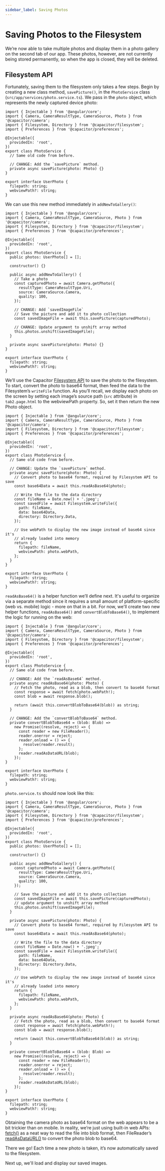 ```yaml
---
sidebar_label: Saving Photos
---
```


# Saving Photos to the Filesystem

We’re now able to take multiple photos and display them in a photo gallery on the second tab of our app. These photos, however, are not currently being stored permanently, so when the app is closed, they will be deleted.

## Filesystem API

Fortunately, saving them to the filesystem only takes a few steps. Begin by creating a new class method, `savePicture()`, in the `PhotoService` class (`src/app/services/photo.service.ts`). We pass in the `photo` object, which represents the newly captured device photo:

```tsx
import { Injectable } from '@angular/core';
import { Camera, CameraResultType, CameraSource, Photo } from '@capacitor/camera';
import { Filesystem, Directory } from '@capacitor/filesystem';
import { Preferences } from '@capacitor/preferences';

@Injectable({
  providedIn: 'root',
})
export class PhotoService {
  // Same old code from before.

  // CHANGE: Add the `savePicture` method.
  private async savePicture(photo: Photo) {}
}

export interface UserPhoto {
  filepath: string;
  webviewPath?: string;
}
```

We can use this new method immediately in `addNewToGallery()`:

```tsx
import { Injectable } from '@angular/core';
import { Camera, CameraResultType, CameraSource, Photo } from '@capacitor/camera';
import { Filesystem, Directory } from '@capacitor/filesystem';
import { Preferences } from '@capacitor/preferences';

@Injectable({
  providedIn: 'root',
})
export class PhotoService {
  public photos: UserPhoto[] = [];

  constructor() {}

  public async addNewToGallery() {
    // Take a photo
    const capturedPhoto = await Camera.getPhoto({
      resultType: CameraResultType.Uri,
      source: CameraSource.Camera,
      quality: 100,
    });

    // CHANGE: Add `savedImageFile`
    // Save the picture and add it to photo collection
    const savedImageFile = await this.savePicture(capturedPhoto);

    // CHANGE: Update argument to unshift array method
    this.photos.unshift(savedImageFile);
  }

  private async savePicture(photo: Photo) {}
}

export interface UserPhoto {
  filepath: string;
  webviewPath?: string;
}
```

We’ll use the Capacitor [Filesystem API](https://capacitorjs.com/docs/apis/filesystem) to save the photo to the filesystem. To start, convert the photo to base64 format, then feed the data to the Filesystem’s `writeFile` function. As you’ll recall, we display each photo on the screen by setting each image’s source path (`src` attribute) in `tab2.page.html` to the webviewPath property. So, set it then return the new Photo object.

```tsx
import { Injectable } from '@angular/core';
import { Camera, CameraResultType, CameraSource, Photo } from '@capacitor/camera';
import { Filesystem, Directory } from '@capacitor/filesystem';
import { Preferences } from '@capacitor/preferences';

@Injectable({
  providedIn: 'root',
})
export class PhotoService {
  // Same old code from before.

  // CHANGE: Update the `savePicture` method.
  private async savePicture(photo: Photo) {
    // Convert photo to base64 format, required by Filesystem API to save
    const base64Data = await this.readAsBase64(photo);

    // Write the file to the data directory
    const fileName = Date.now() + '.jpeg';
    const savedFile = await Filesystem.writeFile({
      path: fileName,
      data: base64Data,
      directory: Directory.Data,
    });

    // Use webPath to display the new image instead of base64 since it's
    // already loaded into memory
    return {
      filepath: fileName,
      webviewPath: photo.webPath,
    };
  }
}

export interface UserPhoto {
  filepath: string;
  webviewPath?: string;
}
```

`readAsBase64()` is a helper function we’ll define next. It's useful to organize via a separate method since it requires a small amount of platform-specific (web vs. mobile) logic - more on that in a bit. For now, we'll create two new helper functions, `readAsBase64()` and `convertBlobToBase64()`, to implement the logic for running on the web:

```tsx
import { Injectable } from '@angular/core';
import { Camera, CameraResultType, CameraSource, Photo } from '@capacitor/camera';
import { Filesystem, Directory } from '@capacitor/filesystem';
import { Preferences } from '@capacitor/preferences';

@Injectable({
  providedIn: 'root',
})
export class PhotoService {
  // Same old code from before.

  // CHANGE: Add the `readAsBase64` method.
  private async readAsBase64(photo: Photo) {
    // Fetch the photo, read as a blob, then convert to base64 format
    const response = await fetch(photo.webPath!);
    const blob = await response.blob();

    return (await this.convertBlobToBase64(blob)) as string;
  }

  // CHANGE: Add the `convertBlobToBase64` method.
  private convertBlobToBase64 = (blob: Blob) =>
    new Promise((resolve, reject) => {
      const reader = new FileReader();
      reader.onerror = reject;
      reader.onload = () => {
        resolve(reader.result);
      };
      reader.readAsDataURL(blob);
    });
}

export interface UserPhoto {
  filepath: string;
  webviewPath?: string;
}
```

`photo.service.ts` should now look like this:

```tsx
import { Injectable } from '@angular/core';
import { Camera, CameraResultType, CameraSource, Photo } from '@capacitor/camera';
import { Filesystem, Directory } from '@capacitor/filesystem';
import { Preferences } from '@capacitor/preferences';

@Injectable({
  providedIn: 'root',
})
export class PhotoService {
  public photos: UserPhoto[] = [];

  constructor() {}

  public async addNewToGallery() {
    const capturedPhoto = await Camera.getPhoto({
      resultType: CameraResultType.Uri,
      source: CameraSource.Camera,
      quality: 100,
    });

    // Save the picture and add it to photo collection
    const savedImageFile = await this.savePicture(capturedPhoto);
    // update argument to unshift array method
    this.photos.unshift(savedImageFile);
  }

  private async savePicture(photo: Photo) {
    // Convert photo to base64 format, required by Filesystem API to save
    const base64Data = await this.readAsBase64(photo);

    // Write the file to the data directory
    const fileName = Date.now() + '.jpeg';
    const savedFile = await Filesystem.writeFile({
      path: fileName,
      data: base64Data,
      directory: Directory.Data,
    });

    // Use webPath to display the new image instead of base64 since it's
    // already loaded into memory
    return {
      filepath: fileName,
      webviewPath: photo.webPath,
    };
  }

  private async readAsBase64(photo: Photo) {
    // Fetch the photo, read as a blob, then convert to base64 format
    const response = await fetch(photo.webPath!);
    const blob = await response.blob();

    return (await this.convertBlobToBase64(blob)) as string;
  }

  private convertBlobToBase64 = (blob: Blob) =>
    new Promise((resolve, reject) => {
      const reader = new FileReader();
      reader.onerror = reject;
      reader.onload = () => {
        resolve(reader.result);
      };
      reader.readAsDataURL(blob);
    });
}

export interface UserPhoto {
  filepath: string;
  webviewPath?: string;
}
```

Obtaining the camera photo as base64 format on the web appears to be a bit trickier than on mobile. In reality, we’re just using built-in web APIs: [fetch()](https://developer.mozilla.org/en-US/docs/Web/API/Fetch_API) as a neat way to read the file into blob format, then FileReader’s [readAsDataURL()](https://developer.mozilla.org/en-US/docs/Web/API/FileReader/readAsDataURL) to convert the photo blob to base64.

There we go! Each time a new photo is taken, it’s now automatically saved to the filesystem.

Next up, we'll load and display our saved images.
